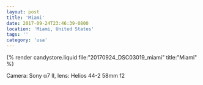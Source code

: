 ```yaml
---
layout: post
title: 'Miami'
date: 2017-09-24T23:46:39-0800
location: 'Miami, United States'
tags: ''
category: 'usa'
---
```


{% render candystore.liquid file:"20170924_DSC03019_miami" title:"Miami" %}

Camera: Sony α7 II, lens: Helios 44-2 58mm f2
